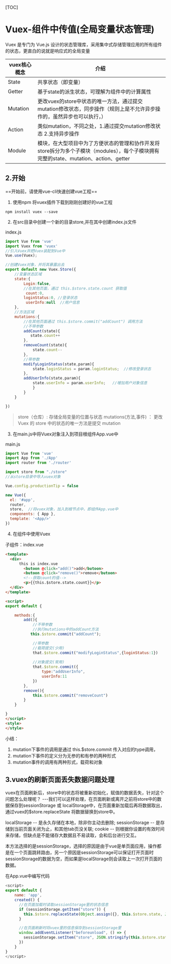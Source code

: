 [TOC]

# Vuex-组件中传值(全局变量状态管理)

Vuex 是专门为 Vue.js 设计的状态管理库，采用集中式存储管理应用的所有组件的状态，更直白的说就是响应式的全局变量



vuex核心概念 | 介绍
------------ | -------------
State | 共享状态（即变量）
Getter | 基于state的派生状态，可理解为组件中的计算属性
Mutation | 更改vuex的store中状态的唯一方法，通过提交mutation修改状态，同步操作（规则上是不允许异步操作的，虽然异步也可以执行，）
Action | 类似mutation，不同之处，1.通过提交mutation修改状态   2.支持异步操作
Module | 模块，在大型项目中为了方便状态的管理和协作开发将store拆分为多个子模块（modules），每个子模块拥有完整的state、mutation、action、getter




## 2.开始

==开始前，请使用vue-cli快速创建vue工程==

1. 使用npm 将vuex插件下载到刚刚创建好的vue工程

```
npm install vuex --save
```

2. 在src目录中创建一个新的目录store,并在其中创建index.js文件

index.js
```js
import Vue from 'vue'
import Vuex from 'vuex'
//引入Vuex并把Vuex装配到Vue中
Vue.use(Vuex);

//创建Vuex对象，并将其暴露出去
export default new Vuex.Store({
    //变量状态区域
    state:{
        Login:false,
        //在其他页面，通过 this.$store.state.count 获取值
         count:0,
        loginStatus:0, //登录状态
         userInfo:null  //用户信息
    },
    //方法区域
    mutations:{
        //在其他页面通过 this.$store.commit("addCount") 调用方法
        //不带参数
        addCount(state){
           state.count++
        },
        removeCount(state){
            state.count--
        },
        //带参数
        modifyLoginStatus(state,param){
            state.loginStatus = param.loginStatus;  //修改登录状态
        },
        addUserInfo(state,param){
            state.userInfo = param.userInfo;   //增加用户对象信息
            }
        }
    }

})
```

>  store（仓库）: 存储全局变量的位置与状态
>  mutations(方法,事件) ： 更改 Vuex 的 store 中的状态的唯一方法是提交 mutation


3. 在main.js中将Vuex对象注入到项目根组件App.vue中

main.js
```js
import Vue from 'vue'
import App from './App'
import router from './router'

import store from "./store"
//从store目录中导入vuex对象

Vue.config.productionTip = false

new Vue({
  el: '#app',
  router,
  store,  //将vuex对象，加入到根节点中，即组件App.vue中
  components: { App },
  template: '<App/>'
})

```

4. 在组件中使用Vuex

子组件：index.vue
```html
<template>
  <div>
      this is index.vue
        <butoon @click="add()">add</butoon>
        <butoon @click="remove()">remove</butoon>
        <!--获取count的值-->
        <p>{{this.$store.state.count}}</p>
  </div>
</template>

<script>
export default {

    methods:{
        add(){
            //不带参数
            //执行mutations中的addCount方法
           this.$store.commit("addCount");

            //带参数
            //载荷提交(少用)
            that.$store.commit("modifyLoginStatus",{loginStatus:1})
            
            //对象提交(常用)
            that.$store.commit({
                type:"addUserInfo",
                userInfo:11
            })
        },
        remove(){
            this.$store.commit("removeCount")
        }
    }

}
</script>
<style>
</style>
```

小结：
1. mutation下事件的调用是通过 this.$store.commit 传入对应的type调用，
2. mutation下事件的定义分为无参的和有参的两种形式
3. mutation事件的调用有两种形式，载荷和对象


## 3.vuex的刷新页面丢失数据问题处理

vuex在页面刷新后，store中的状态将被重新初始化，赋值的数据丢失，针对这个问题怎么处理呢？ ---我们可以这样处理，在页面刷新或离开之前将store中的数据保存到sessionStorage 或 localStorage中，在页面重新加载后再将数据取出，通过vuex的$store.replaceState 将数据替换到store中。

localStorage -- 是永久存储在本地，除非你主动去删除;
sessionStorage -- 是存储到当前页面关闭为止，和其他tab页没关联;
cookie -- 则根据你设置的有效时间来存储，但缺点是不能储存大数据且不易读取，会和后台进行交互。

本方法选择的是sessionStorage，选择的原因是由于vue是单页面应用，操作都是在一个页面跳转路由，另一个原因是sessionStorage可以保证打开页面时sessionStorage的数据为空，而如果是localStorage则会读取上一次打开页面的数据。

在App.vue中编写代码

```js
<script>
export default {
    name: 'app',
    created() {
      //在页面加载时读取sessionStorage里的状态信息
      if (sessionStorage.getItem("store")) {
        this.$store.replaceState(Object.assign({}, this.$store.state, JSON.parse(sessionStorage.getItem("store"))))
      }

      //在页面刷新时将vuex里的信息保存到sessionStorage里
      window.addEventListener("beforeunload", () => {
        sessionStorage.setItem("store", JSON.stringify(this.$store.state))
      })
    }
}
</script>
```